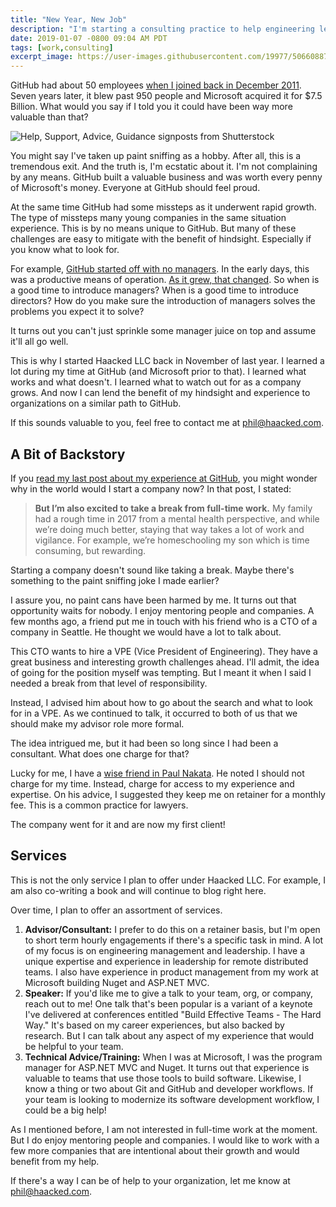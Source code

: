 ```yaml
---
title: "New Year, New Job"
description: "I'm starting a consulting practice to help engineering leaders and teams become even more effective."
date: 2019-01-07 -0800 09:04 AM PDT
tags: [work,consulting]
excerpt_image: https://user-images.githubusercontent.com/19977/50660887-27bfdc00-0f56-11e9-84ef-87be1bd61416.jpg
---
```


GitHub had about 50 employees [when I joined back in December 2011](https://haacked.com/archive/2011/12/07/hello-github.aspx/). Seven years later, it blew past 950 people and Microsoft acquired it for $7.5 Billion. What would you say if I told you it could have been way more valuable than that?

![Help, Support, Advice, Guidance signposts from Shutterstock](https://user-images.githubusercontent.com/19977/50660887-27bfdc00-0f56-11e9-84ef-87be1bd61416.jpg)

You might say I've taken up paint sniffing as a hobby. After all, this is a tremendous exit. And the truth is, I'm ecstatic about it. I'm not complaining by any means. GitHub built a valuable business and was worth every penny of Microsoft's money. Everyone at GitHub should feel proud.

At the same time GitHub had some missteps as it underwent rapid growth. The type of missteps many young companies in the same situation experience. This is by no means unique to GitHub. But many of these challenges are easy to mitigate with the benefit of hindsight. Especially if you know what to look for.

For example, [GitHub started off with no managers](https://www.fastcompany.com/3020181/inside-githubs-super-lean-management-strategy-and-how-it-drives-innovation). In the early days, this was a productive means of operation. [As it grew, that changed](https://www.theglobeandmail.com/report-on-business/small-business/startups/why-github-finally-abandoned-its-bossless-workplace/article31718152/). So when is a good time to introduce managers? When is a good time to introduce directors? How do you make sure the introduction of managers solves the problems you expect it to solve?

It turns out you can't just sprinkle some manager juice on top and assume it'll all go well.

This is why I started Haacked LLC back in November of last year. I learned a lot during my time at GitHub (and Microsoft prior to that). I learned what works and what doesn't. I learned what to watch out for as a company grows. And now I can lend the benefit of my hindsight and experience to organizations on a similar path to GitHub.

If this sounds valuable to you, feel free to contact me at phil@haacked.com.

## A Bit of Backstory

If you [read my last post about my experience at GitHub](https://haacked.com/archive/2018/12/18/leaving-github/), you might wonder why in the world would I start a company now? In that post, I stated:

> __But I’m also excited to take a break from full-time work.__ My family had a rough time in 2017 from a mental health perspective, and while we’re doing much better, staying that way takes a lot of work and vigilance. For example, we’re homeschooling my son which is time consuming, but rewarding.

Starting a company doesn't sound like taking a break. Maybe there's something to the paint sniffing joke I made earlier?

I assure you, no paint cans have been harmed by me. It turns  out that opportunity waits for nobody. I enjoy mentoring people and companies. A few months ago, a friend put me in touch with his friend who is a CTO of a company in Seattle. He thought we would have a lot to talk about.

This CTO wants to hire a VPE (Vice President of Engineering). They have a great business and interesting growth challenges ahead. I'll admit, the idea of going for the position myself was tempting. But I meant it when I said I needed a break from that level of responsibility.

Instead, I advised him about how to go about the search and what to look for in a VPE. As we continued to talk, it occurred to both of us that we should make my advisor role more formal.

The idea intrigued me, but it had been so long since I had been a consultant. What does one charge for that?

Lucky for me, I have a [wise friend in Paul Nakata](https://twitter.com/paulnakata). He noted I should not charge for my time. Instead, charge for access to my experience and expertise. On his advice, I suggested they keep me on retainer for a monthly fee. This is a common practice for lawyers.

The company went for it and are now my first client!

## Services

This is not the only service I plan to offer under Haacked LLC. For example, I am also co-writing a book and will continue to blog right here.

Over time, I plan to offer an assortment of services.

1. __Advisor/Consultant:__ I prefer to do this on a retainer basis, but I'm open to short term hourly engagements if there's a specific task in mind. A lot of my focus is on engineering management and leadership. I have a unique expertise and experience in leadership for remote distributed teams. I also have experience in product management from my work at Microsoft building Nuget and ASP.NET MVC.
2. __Speaker:__ If you'd like me to give a talk to your team, org, or company, reach out to me! One talk that's been popular is a variant of a keynote I've delivered at conferences entitled "Build Effective Teams - The Hard Way." It's based on my career experiences, but also backed by research. But I can talk about any aspect of my experience that would be helpful to your team.
3. __Technical Advice/Training:__ When I was at Microsoft, I was the program manager for ASP.NET MVC and Nuget. It turns out that experience is valuable to teams that use those tools to build software. Likewise, I know a thing or two about Git and GitHub and developer workflows. If your team is looking to modernize its software development workflow, I could be a big help!

As I mentioned before, I am not interested in full-time work at the moment. But I do enjoy mentoring people and companies. I would like to work with a few more companies that are intentional about their growth and would benefit from my help.

If there's a way I can be of help to your organization, let me know at phil@haacked.com.
